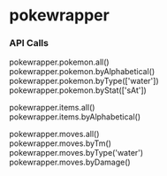 # pokewrapper


### API Calls

pokewrapper.pokemon.all() <br />
pokewrapper.pokemon.byAlphabetical() <br />
pokewrapper.pokemon.byType(['water']) <br />
pokewrapper.pokemon.byStat(['sAt']) <br />

pokewrapper.items.all() <br />
pokewrapper.items.byAlphabetical() <br />

pokewrapper.moves.all() <br />
pokewrapper.moves.byTm() <br />
pokewrapper.moves.byType('water') <br />
pokewrapper.moves.byDamage() <br />
